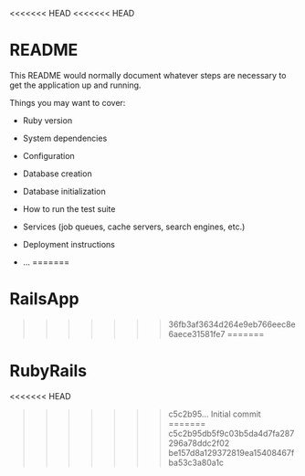 <<<<<<< HEAD
<<<<<<< HEAD
# README

This README would normally document whatever steps are necessary to get the
application up and running.

Things you may want to cover:

* Ruby version

* System dependencies

* Configuration

* Database creation

* Database initialization

* How to run the test suite

* Services (job queues, cache servers, search engines, etc.)

* Deployment instructions

* ...
=======
# RailsApp
>>>>>>> 36fb3af3634d264e9eb766eec8e6aece31581fe7
=======
# RubyRails
<<<<<<< HEAD
>>>>>>> c5c2b95... Initial commit
=======
>>>>>>> c5c2b95db5f9c03b5da4d7fa287296a78ddc2f02
>>>>>>> be157d8a129372819ea15408467fba53c3a80a1c
